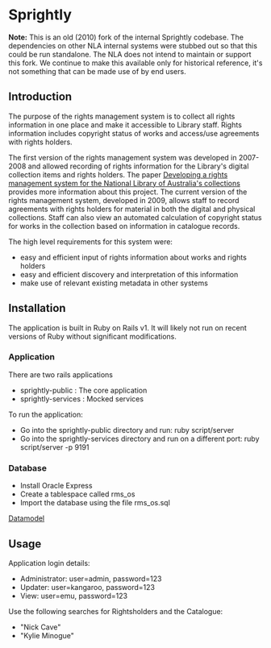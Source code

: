 # Sprightly

**Note:** This is an old (2010) fork of the internal Sprightly codebase. The dependencies on other NLA internal systems
were stubbed out so that this could be run standalone. The NLA does not intend to maintain or support this fork.
We continue to make this available only for historical reference, it's not something that can be made use of by end users.

## Introduction

The purpose of the rights management system is to collect all rights information in one place and make it accessible to Library staff. Rights information includes copyright status of works and access/use agreements with rights holders.

The first version of the rights management system was developed in 2007-2008 and allowed recording of rights information for the Library's digital collection items and rights holders. The paper [Developing a rights management system for the National Library of Australia's collections](rms-paper.pdf) provides more information about this project. The current version of the rights management system, developed in 2009, allows staff to record agreements with rights holders for material in both the digital and physical collections. Staff can also view an automated calculation of copyright status for works in the collection based on information in catalogue records.

The high level requirements for this system were:

* easy and efficient input of rights information about works and rights holders
* easy and efficient discovery and interpretation of this information
* make use of relevant existing metadata in other systems

## Installation

The application is built in Ruby on Rails v1. It will likely not run on recent versions of Ruby without
significant modifications.

### Application

There are two rails applications

* sprightly-public : The core application
* sprightly-services : Mocked services

To run the application:

* Go into the sprightly-public directory and run: ruby script/server
* Go into the sprightly-services directory and run on a different port: ruby script/server -p 9191

### Database

* Install Oracle Express
* Create a tablespace called rms_os
* Import the database using the file rms_os.sql

[Datamodel](datamodel.jpg)

## Usage

Application login details:

* Administrator: user=admin, password=123
* Updater: user=kangaroo, password=123
* View: user=emu, password=123

Use the following searches for Rightsholders and the Catalogue:

* "Nick Cave"
* "Kylie Minogue"
